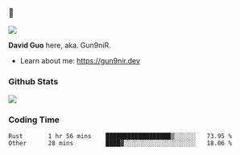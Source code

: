 ### 👋

![](https://komarev.com/ghpvc/?username=Gun9niR&label=Total+Views)

**David Guo** here, aka. Gun9niR.

- Learn about me: https://gun9nir.dev

### Github Stats

<img src="https://github-readme-stats.vercel.app/api?username=Gun9niR&count_private=true&show_icons=true&theme=vue-dark&hide_title=true">

### Coding Time

<!--START_SECTION:waka-->

```text
Rust       1 hr 56 mins    ██████████████████▒░░░░░░   73.95 %
Other      28 mins         ████▓░░░░░░░░░░░░░░░░░░░░   18.06 %
```

<!--END_SECTION:waka-->
